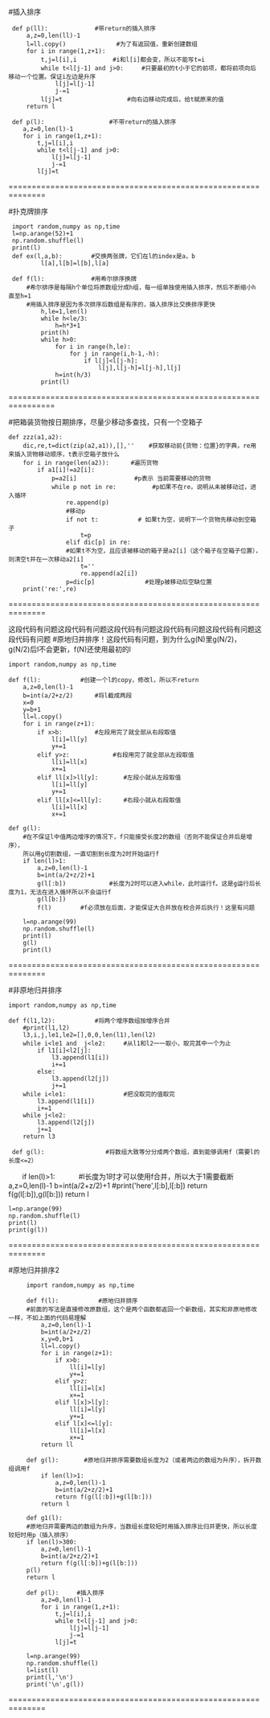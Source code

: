 

#插入排序

     def p(ll):             #带return的插入排序
         a,z=0,len(ll)-1
         l=ll.copy()              #为了有返回值，重新创建数组
         for i in range(1,z+1):  
             t,j=l[i],i          #i和l[i]都会变，所以不能写t=i 
             while t<l[j-1] and j>0:     #只要最初的t小于它的前项，都将前项向后移动一个位置。保证i左边是升序
                 l[j]=l[j-1]
                 j-=1
             l[j]=t                  #向右边移动完成后，给t赋原来的值
         return l

     def p(l):                  #不带return的插入排序
        a,z=0,len(l)-1
        for i in range(1,z+1):  
            t,j=l[i],i         
            while t<l[j-1] and j>0:     
                l[j]=l[j-1]
                j-=1
            l[j]=t            
    
==============================================================
    
#扑克牌排序

     import random,numpy as np,time
     l=np.arange(52)+1
     np.random.shuffle(l)
     print(l)
     def ex(l,a,b):        #交换两张牌，它们在l的index是a，b
             l[a],l[b]=l[b],l[a]

     def f(l):             #用希尔排序换牌
         #希尔排序是每隔h个单位将原数组分成h组，每一组单独使用插入排序，然后不断缩小h直至h=1
         #用插入排序是因为多次排序后数组是有序的，插入排序比交换排序更快
             h,le=1,len(l)
             while h<le/3:
                 h=h*3+1
             print(h)
             while h>0:
                 for i in range(h,le):
                     for j in range(i,h-1,-h):
                         if l[j]<l[j-h]:
                             l[j],l[j-h]=l[j-h],l[j]
                 h=int(h/3)
             print(l)

================================================================

#把箱装货物按日期排序，尽量少移动多查找，只有一个空箱子

    def zzz(a1,a2):
        dic,re,t=dict(zip(a2,a1)),[],''    #获取移动前{货物：位置}的字典，re用来插入货物移动顺序，t表示空箱子放什么
        for i in range(len(a2)):      #遍历货物
            if a1[i]!=a2[i]:            
                p=a2[i]                #p表示 当前需要移动的货物
                while p not in re:          #p如果不在re，说明从未被移动过，进入循环
                    re.append(p)            
                    #移动p 
                    if not t:           # 如果t为空，说明下一个货物先移动到空箱子
                        t=p
                    elif dic[p] in re:  
                    #如果t不为空，且应该被移动的箱子是a2[i]（这个箱子在空箱子位置），则清空t并在一次移动a2[i]
                        t=''
                        re.append(a2[i])
                    p=dic[p]              #处理p被移动后空缺位置
        print('re:',re)

==============================================================

这段代码有问题这段代码有问题这段代码有问题这段代码有问题这段代码有问题这段代码有问题
#原地归并排序！这段代码有问题，到为什么g(N)里g(N/2)，g(N/2)后l不会更新，f(N)还使用最初的l

    import random,numpy as np,time

    def f(l):           #创建一个l的copy，修改l，所以不return
        a,z=0,len(l)-1
        b=int(a/2+z/2)      #将l截成两段
        x=0
        y=b+1
        ll=l.copy()
        for i in range(z+1):    
            if x>b:         #左段用完了就全部从右段取值
                l[i]=ll[y]
                y+=1
            elif y>z:            #右段用完了就全部从左段取值
                l[i]=ll[x]
                x+=1           
            elif ll[x]>ll[y]:       #左段小就从左段取值
                l[i]=ll[y]
                y+=1
            elif ll[x]<=ll[y]:      #右段小就从右段取值
                l[i]=ll[x]
                x+=1

    def g(l):     
        #在不保证l中值两边增序的情况下，f只能接受长度2的数组（否则不能保证合并后是增序），
        所以用g切割数组，一直切割到长度为2时开始运行f
        if len(l)>1:       
            a,z=0,len(l)-1
            b=int(a/2+z/2)+1
            g(l[:b])            #长度为2时可以进入while，此时运行f。这是g运行后长度为1，无法在进入循环所以不会运行f
            g(l[b:])
            f(l)        #f必须放在后面，才能保证大合并放在校合并后执行！这里有问题

        l=np.arange(99)
        np.random.shuffle(l)
        print(l)
        g(l)
        print(l)

==============================================================

#非原地归并排序

    import random,numpy as np,time

    def f(l1,l2):           #将两个增序数组按增序合并
        #print(l1,l2)
        l3,i,j,le1,le2=[],0,0,len(l1),len(l2)
        while i<le1 and  j<le2:     #从l1和l2一一取小，取完其中一个为止
            if l1[i]<l2[j]:
                l3.append(l1[i])
                i+=1
            else:
                l3.append(l2[j])
                j+=1
        while i<le1:                #把没取完的值取完
            l3.append(l1[i])
            i+=1
        while j<le2:
            l3.append(l2[j])
            j+=1
        return l3

     def g(l):                 #将数组大致等分分成两个数组，直到能够调用f（需要l的长度<=2）
        if len(l)>1:            #l长度为1时才可以使用f合并，所以大于1需要截断
            a,z=0,len(l)-1
            b=int(a/2+z/2)+1
            #print('here',l[:b],l[:b])
            return f(g(l[:b]),g(l[b:]))
        return l

    l=np.arange(99)
    np.random.shuffle(l)
    print(l)
    print(g(l))

==============================================================

#原地归并排序2

         import random,numpy as np,time

         def f(l):           #原地归并排序
         #前面的写法是直接修改原数组，这个是两个函数都返回一个新数组，其实和非原地修改一样，不如上面的代码易理解
             a,z=0,len(l)-1
             b=int(a/2+z/2)
             x,y=0,b+1
             ll=l.copy()
             for i in range(z+1):
                 if x>b:
                     ll[i]=l[y]
                     y+=1
                 elif y>z:
                     ll[i]=l[x]
                     x+=1           
                 elif l[x]>l[y]:
                     ll[i]=l[y]
                     y+=1
                 elif l[x]<=l[y]:
                     ll[i]=l[x]
                     x+=1
             return ll

         def g(l):       #原地归并排序需要数组长度为2（或者两边的数组为升序），拆开数组调用f
             if len(l)>1:
                 a,z=0,len(l)-1
                 b=int(a/2+z/2)+1
                 return f(g(l[:b])+g(l[b:]))
             return l

         def g1(l):       
         #原地归并需要两边的数组为升序，当数组长度较短时用插入排序比归并更快，所以长度较短时用p（插入排序）
         if len(l)>300:
             a,z=0,len(l)-1
             b=int(a/2+z/2)+1
             return f(g(l[:b])+g(l[b:]))
         p(l)
         return l

         def p(l):     #插入排序
             a,z=0,len(l)-1
             for i in range(1,z+1):
                 t,j=l[i],i        
                 while t<l[j-1] and j>0:
                     l[j]=l[j-1]
                     j-=1
                 l[j]=t

         l=np.arange(99)
         np.random.shuffle(l)
         l=list(l)
         print(l,'\n')
         print('\n',g(l))


==============================================================


